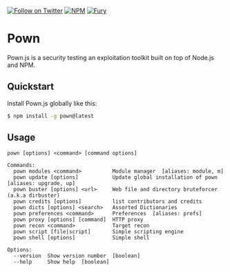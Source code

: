 [![Follow on Twitter](https://img.shields.io/twitter/follow/pownjs.svg?logo=twitter)](https://twitter.com/pownjs)
[![NPM](https://img.shields.io/npm/v/pown.svg)](https://www.npmjs.com/package/pown)
[![Fury](https://img.shields.io/badge/version-2x%20Fury-red.svg)](https://github.com/pownjs/lobby)

# Pown

Pown.js is a security testing an exploitation toolkit built on top of Node.js and NPM.

## Quickstart

Install Pown.js globally like this:

```sh
$ npm install -g pown@latest
```

## Usage

```
pown [options] <command> [command options]

Commands:
  pown modules <command>          Module manager  [aliases: module, m]
  pown update [options]           Update global installation of pown  [aliases: upgrade, up]
  pown buster [options] <url>     Web file and directory bruteforcer (a.k.a dirbuster)
  pown credits [options]          list contributors and credits
  pown dicts [options] <search>   Assorted Dictionaries
  pown preferences <command>      Preferences  [aliases: prefs]
  pown proxy [options] [command]  HTTP proxy
  pown recon <command>            Target recon
  pown script [file|script]       Simple scripting engine
  pown shell [options]            Simple shell

Options:
  --version  Show version number  [boolean]
  --help     Show help  [boolean]
```
